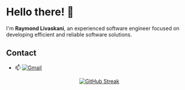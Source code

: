 # Hello there! 👋

I'm **Raymond Livaskani**, an experienced software engineer focused on developing efficient and reliable software solutions.

## Contact

- 📫 [![Gmail](https://img.shields.io/badge/Gmail-D14836?style=flat&logo=gmail&logoColor=white)](mailto:livaskaniray@gmail.com)
<p align="center">
  <tr>
    <td align="center" style="padding=0;width=50%;">
<a href="https://git.io/streak-stats"><img src="https://streak-stats.demolab.com?user=rliva&theme=highcontrast&hide_border=true&border_radius=4.6" alt="GitHub Streak" /></a>
    </td>
  </tr>
</p>

